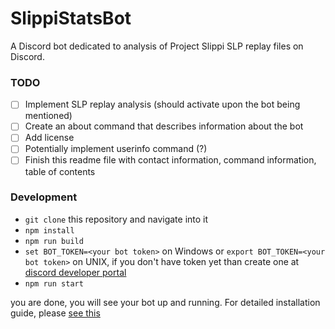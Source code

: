 # SlippiStatsBot
A Discord bot dedicated to analysis of Project Slippi SLP replay files on Discord.

### TODO
- [  ] Implement SLP replay analysis (should activate upon the bot being mentioned)
- [  ] Create an about command that describes information about the bot
- [  ] Add license
- [  ] Potentially implement userinfo command (?)
- [  ] Finish this readme file with contact information, command information, table of contents

### Development
- `git clone` this repository and navigate into it
- `npm install`
- `npm run build`
- `set BOT_TOKEN=<your bot token>` on Windows or `export BOT_TOKEN=<your bot token>` on UNIX, if you don't have token yet than create one at [discord developer portal](https://discord.com/developers/)
- `npm run start`

you are done, you will see your bot up and running. For detailed installation guide, please [see this](https://oceanroleplay.github.io/discord.ts/docs/installation)

